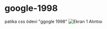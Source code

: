 # google-1998
patika css ödevi "ggogle 1998"
![Ekran  1 Alıntısı](https://github.com/SAIDBILALDARIYEMEZ/google-1998/assets/138494006/8b42b2ec-c7d0-4a50-a4da-40c9740be769)
